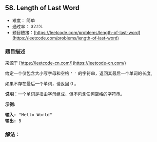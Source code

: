 ## 58. Length of Last Word

- 难度： 简单
- 通过率： 32.1%
- 题目链接：[https://leetcode.com/problems/length-of-last-word](https://leetcode.com/problems/length-of-last-word)


### 题目描述

来源于 [https://leetcode-cn.com/](https://leetcode-cn.com/)

<p>给定一个仅包含大小写字母和空格&nbsp;<code>&#39; &#39;</code>&nbsp;的字符串，返回其最后一个单词的长度。</p>

<p>如果不存在最后一个单词，请返回 0&nbsp;。</p>

<p><strong>说明：</strong>一个单词是指由字母组成，但不包含任何空格的字符串。</p>

<p><strong>示例:</strong></p>

<pre><strong>输入:</strong> &quot;Hello World&quot;
<strong>输出:</strong> 5
</pre>


### 解法：